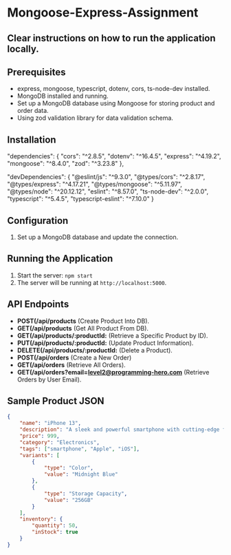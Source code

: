 # Mongoose-Express-Assignment
## Clear instructions on how to run the application locally.
## Prerequisites
-   express, mongoose,  typescript, dotenv, cors, ts-node-dev  installed.
- MongoDB installed and running.
- Set up a MongoDB database using Mongoose for storing product and order data.
- Using zod validation library for data validation schema.

## Installation
 "dependencies": {
    "cors": "^2.8.5",
    "dotenv": "^16.4.5",
    "express": "^4.19.2",
    "mongoose": "^8.4.0",
    "zod": "^3.23.8"
  },

  "devDependencies": {
    "@eslint/js": "^9.3.0",
    "@types/cors": "^2.8.17",
    "@types/express": "^4.17.21",
    "@types/mongoose": "^5.11.97",
    "@types/node": "^20.12.12",
    "eslint": "^8.57.0",
    "ts-node-dev": "^2.0.0",
    "typescript": "^5.4.5",
    "typescript-eslint": "^7.10.0"
  }

## Configuration
1. Set up a MongoDB database and update the connection.

## Running the Application
1. Start the server: `npm start`
2. The server will be running at `http://localhost:5000`.

## API Endpoints


- **POST(/api/products** (Create Product Into DB).
- **GET(/api/products** (Get All Product From DB).
- **GET(/api/products/:productId:** (Retrieve a Specific Product by ID).
- **PUT(/api/products/:productId:** (Update Product Information).
- **DELETE(/api/products/:productId:**  (Delete a Product).
- **POST(/api/orders** (Create a New Order)
- **GET(/api/orders** (Retrieve All Orders).
- **GET(/api/orders?email=level2@programming-hero.com** (Retrieve Orders by User Email).


## Sample Product JSON
```json
{
    "name": "iPhone 13",
    "description": "A sleek and powerful smartphone with cutting-edge features.",
    "price": 999,
    "category": "Electronics",
    "tags": ["smartphone", "Apple", "iOS"],
    "variants": [
        {
            "type": "Color",
            "value": "Midnight Blue"
        },
        {
            "type": "Storage Capacity",
            "value": "256GB"
        }
    ],
    "inventory": {
        "quantity": 50,
        "inStock": true
    }
}
